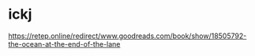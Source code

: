 # ickj
https://retep.online/redirect/www.goodreads.com/book/show/18505792-the-ocean-at-the-end-of-the-lane
